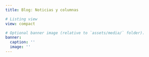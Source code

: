 ```yaml
---
title: Blog: Noticias y columnas

# Listing view
view: compact

# Optional banner image (relative to `assets/media/` folder).
banner:
  caption: ''
  image: ''
---
```


<br>
